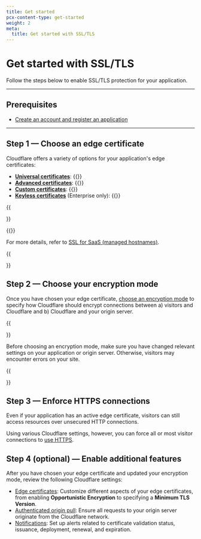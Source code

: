 ```yaml
---
title: Get started
pcx-content-type: get-started
weight: 2
meta:
  title: Get started with SSL/TLS
---
```


# Get started with SSL/TLS

Follow the steps below to enable SSL/TLS protection for your application.

---

## Prerequisites

- [Create an account and register an application](https://support.cloudflare.com/hc/articles/360059655691)

---

## Step 1 — Choose an edge certificate

Cloudflare offers a variety of options for your application's edge certificates:

- [**Universal certificates**](/ssl/edge-certificates/universal-ssl/): {{<render file="_universal-ssl-definition.md">}}
- [**Advanced certificates**](/ssl/edge-certificates/advanced-certificate-manager/): {{<render file="_acm-definition.md">}}
- [**Custom certificates**](/ssl/edge-certificates/custom-certificates/): {{<render file="_custom-certificates-definition.md">}}
- [**Keyless certificates**](/ssl/keyless-ssl/) (Enterprise only): {{<render file="_keyless-ssl-definition.md">}}

{{<Aside type="note" header="Note:">}}

{{<render file="_ssl-for-saas-definition.md">}}

For more details, refer to [SSL for SaaS (managed hostnames)](/cloudflare-for-saas/ssl/).

{{</Aside>}}

## Step 2 — Choose your encryption mode

Once you have chosen your edge certificate, [choose an encryption mode](/ssl/origin-configuration/ssl-modes/) to specify how Cloudflare should encrypt connections between a) visitors and Cloudflare and b) Cloudflare and your origin server.

{{<Aside type="warning" header="Warning:">}}

Before choosing an encryption mode, make sure you have changed relevant settings on your application or origin server. Otherwise, visitors may encounter errors on your site.

{{</Aside>}}

## Step 3 — Enforce HTTPS connections

Even if your application has an active edge certificate, visitors can still access resources over unsecured HTTP connections.

Using various Cloudflare settings, however, you can force all or most visitor connections to [use HTTPS](/ssl/edge-certificates/encrypt-visitor-traffic/).

## Step 4 (optional) — Enable additional features

After you have chosen your edge certificate and updated your encryption mode, review the following Cloudflare settings:

- [Edge certificates](/ssl/edge-certificates/additional-options/): Customize different aspects of your edge certificates, from enabling **Opportunistic Encryption** to specifying a **Minimum TLS Version**.
- [Authenticated origin pull](/ssl/origin-configuration/authenticated-origin-pull/): Ensure all requests to your origin server originate from the Cloudflare network.
- [Notifications](/fundamentals/notifications/notification-available/): Set up alerts related to certificate validation status, issuance, deployment, renewal, and expiration.
